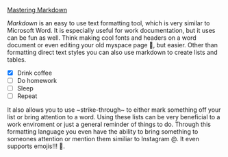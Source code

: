 [Mastering Markdown](https://guides.github.com/features/mastering-markdown/)

*Markdown* is an easy to use text formatting tool, which is very similar to Microsoft Word. It is especially useful for work documentation, but it uses can be fun as well.
Think making cool fonts and headers on a word document or even editing your old myspace page :older_adult:, but easier. Other than formatting direct text styles you can
also use markdown to create lists and tables.
- [x] Drink coffee
- [ ] Do homework
- [ ] Sleep
- [ ] Repeat

It also allows you to use ~strike-through~ to either mark something off your list or bring attention to a word. Using these lists can be very beneficial to a work enviroment
or just a general reminder of things to do. Through this formatting language you even have the ability to bring something to someones attention or mention them similiar to 
Instagram @. It even supports emojis!!! :bearded_person:.

